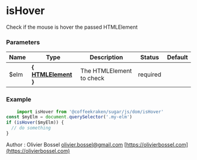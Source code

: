 # isHover

Check if the mouse is hover the passed HTMLElement


### Parameters
Name  |  Type  |  Description  |  Status  |  Default
------------  |  ------------  |  ------------  |  ------------  |  ------------
$elm  |  **{ [HTMLElement](https://developer.mozilla.org/fr/docs/Web/API/HTMLElement) }**  |  The HTMLElement to check  |  required  |

### Example
```js
	import isHover from '@coffeekraken/sugar/js/dom/isHover'
const $myElm = document.querySelector('.my-elm')
if (isHover($myElm)) {
  // do something
}
```
Author : Olivier Bossel [olivier.bossel@gmail.com](mailto:olivier.bossel@gmail.com) [https://olivierbossel.com](https://olivierbossel.com)